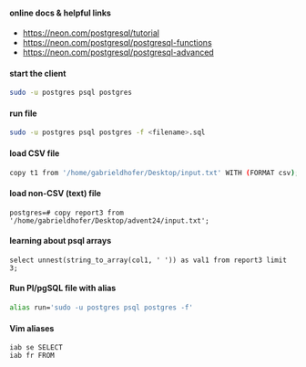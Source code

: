 #### online docs & helpful links
- https://neon.com/postgresql/tutorial
- https://neon.com/postgresql/postgresql-functions
- https://neon.com/postgresql/postgresql-advanced

#### start the client
```bash
sudo -u postgres psql postgres
```
#### run file
```bash 
sudo -u postgres psql postgres -f <filename>.sql
```

#### load CSV file
```bash
copy t1 from '/home/gabrieldhofer/Desktop/input.txt' WITH (FORMAT csv);
```

#### load non-CSV (text) file
```postgres
postgres=# copy report3 from '/home/gabrieldhofer/Desktop/advent24/input.txt';
```

#### learning about psql arrays
```postgres
select unnest(string_to_array(col1, ' ')) as val1 from report3 limit 3;
```

#### Run Pl/pgSQL file with alias
```bash
alias run='sudo -u postgres psql postgres -f'
```

#### Vim aliases
```vimscript
iab se SELECT
iab fr FROM
```



